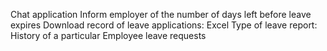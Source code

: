 Chat application
Inform employer of the number of days left before leave expires
Download record of leave applications: Excel
	Type of leave report: History of a particular Employee leave requests
